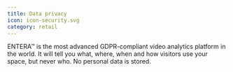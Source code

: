 ```yaml
---
title: Data privacy
icon: icon-security.svg
category: retail
---
```


ENTERA™ is the most advanced GDPR-compliant video analytics platform in the world. It will tell you what, where, when and how visitors use your space, but never who. No personal data is stored.